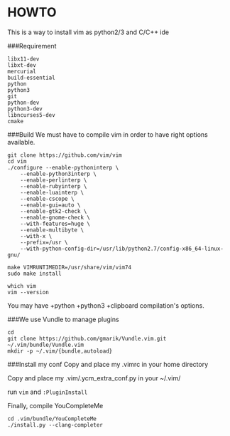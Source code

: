 HOWTO
===

This is a way to install vim as python2/3 and C/C++ ide


###Requirement

    libx11-dev
    libxt-dev
    mercurial
    build-essential
    python 
    python3
    git
    python-dev
    python3-dev
    libncurses5-dev
    cmake

###Build
We must have to compile vim in order to have right options available.

    git clone https://github.com/vim/vim
    cd vim
    ./configure --enable-pythoninterp \
        --enable-python3interp \
        --enable-perlinterp \
        --enable-rubyinterp \
        --enable-luainterp \
        --enable-cscope \
        --enable-gui=auto \
        --enable-gtk2-check \
        --enable-gnome-check \
        --with-features=huge \
        --enable-multibyte \
        --with-x \
        --prefix=/usr \
        --with-python-config-dir=/usr/lib/python2.7/config-x86_64-linux-gnu/ 

    make VIMRUNTIMEDIR=/usr/share/vim/vim74 
    sudo make install    
    
    which vim
    vim --version

You may have +python +python3 +clipboard compilation's options.

###We use Vundle to manage plugins
    
    cd
    git clone https://github.com/gmarik/Vundle.vim.git ~/.vim/bundle/Vundle.vim
    mkdir -p ~/.vim/{bundle,autoload}

###Install my conf
Copy and place my .vimrc in your home directory

Copy and place my .vim/.ycm\_extra\_conf.py in your ~/.vim/

run `vim` and `:PluginInstall`

Finally, compile YouCompleteMe
    
    cd .vim/bundle/YouCompleteMe
    ./install.py --clang-completer
